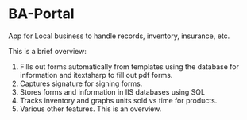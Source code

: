 # BA-Portal
App for Local business to handle records, inventory, insurance, etc.

This is a brief overview:
1. Fills out forms automatically from templates using the database for information and itextsharp to fill out pdf forms.
2. Captures signature for signing forms.
3. Stores forms and information in IIS databases using SQL
4. Tracks inventory and graphs units sold vs time for products.
5. Various other features. This is an overview.

